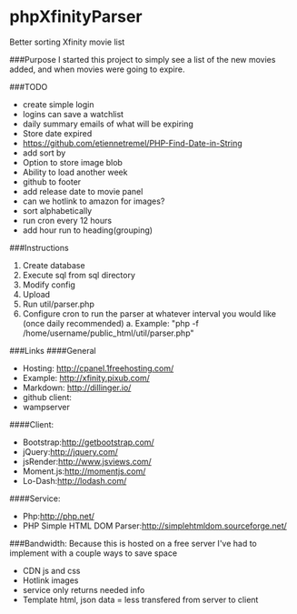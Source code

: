 phpXfinityParser
================
Better sorting Xfinity movie list

###Purpose
I started this project to simply see a list of the new movies added, and when movies were going to expire.

###TODO
* create simple login
 * logins can save a watchlist
 * daily summary emails of what will be expiring
* Store date expired
 * https://github.com/etiennetremel/PHP-Find-Date-in-String
 * add sort by
* Option to store image blob
* Ability to load another week
* github to footer
* add release date to movie panel
* can we hotlink to amazon for images?
* sort alphabetically
* run cron every 12 hours
* add hour run to heading(grouping)

###Instructions

1. Create database
2. Execute sql from sql directory
3. Modify config
4. Upload 
5. Run util/parser.php
6. Configure cron to run the parser at whatever interval you would like (once daily recommended)
 a. Example: "php -f /home/username/public_html/util/parser.php"

###Links
####General
* Hosting:      http://cpanel.1freehosting.com/
* Example:      http://xfinity.pixub.com/
* Markdown:     http://dillinger.io/
* github client:
* wampserver

####Client:
* Bootstrap:http://getbootstrap.com/
* jQuery:http://jquery.com/
* jsRender:http://www.jsviews.com/
* Moment.js:http://momentjs.com/
* Lo-Dash:http://lodash.com/

####Service:
* Php:http://php.net/   
* PHP Simple HTML DOM Parser:http://simplehtmldom.sourceforge.net/

###Bandwidth:
Because this is hosted on a free server I've had to implement with a couple ways to save space
* CDN js and css
* Hotlink images
* service only returns needed info
* Template html, json data = less transfered from server to client
